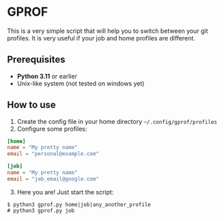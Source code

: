 # GPROF

This is a very simple script that will help you to switch between your git profiles.
It is very useful if your job and home profiles are different.

## Prerequisites

- **Python 3.11** or earlier
- Unix-like system (not tested on windows yet)

## How to use

1. Create the config file in your home directory `~/.config/gprof/profiles`
2. Configure some profiles:
   
```toml
[home]
name = "My pretty name"
email = "personal@example.com"

[job]
name = "My pretty name"
email = "job_email@google.com"
```

3. Here you are! Just start the script:

```shell
$ python3 gprof.py home|job|any_another_profile
# python3 gprof.py job
```
